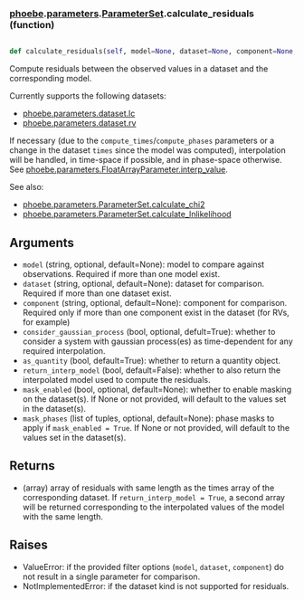 ### [phoebe](phoebe.md).[parameters](phoebe.parameters.md).[ParameterSet](phoebe.parameters.ParameterSet.md).calculate_residuals (function)


```py

def calculate_residuals(self, model=None, dataset=None, component=None, consider_gaussian_process=True, as_quantity=True, return_interp_model=False, mask_enabled=None, mask_phases=None)

```



Compute residuals between the observed values in a dataset and the
corresponding model.

Currently supports the following datasets:
* [phoebe.parameters.dataset.lc](phoebe.parameters.dataset.lc.md)
* [phoebe.parameters.dataset.rv](phoebe.parameters.dataset.rv.md)

If necessary (due to the `compute_times`/`compute_phases` parameters
or a change in the dataset `times` since the model was computed),
interpolation will be handled, in time-space if possible, and in
phase-space otherwise. See
[phoebe.parameters.FloatArrayParameter.interp_value](phoebe.parameters.FloatArrayParameter.interp_value.md).

See also:
* [phoebe.parameters.ParameterSet.calculate_chi2](phoebe.parameters.ParameterSet.calculate_chi2.md)
* [phoebe.parameters.ParameterSet.calculate_lnlikelihood](phoebe.parameters.ParameterSet.calculate_lnlikelihood.md)

Arguments
-----------
* `model` (string, optional, default=None): model to compare against
    observations.  Required if more than one model exist.
* `dataset` (string, optional, default=None): dataset for comparison.
    Required if more than one dataset exist.
* `component` (string, optional, default=None): component for comparison.
    Required only if more than one component exist in the dataset (for
    RVs, for example)
* `consider_gaussian_process` (bool, optional, defult=True): whether
    to consider a system with gaussian process(es) as time-dependent
    for any required interpolation.
* `as_quantity` (bool, default=True): whether to return a quantity object.
* `return_interp_model` (bool, default=False): whether to also return
    the interpolated model used to compute the residuals.
* `mask_enabled` (bool, optional, default=None): whether to enable
    masking on the dataset(s).  If None or not provided, will default to
    the values set in the dataset(s).
* `mask_phases` (list of tuples, optional, default=None): phase masks
    to apply if `mask_enabled = True`.  If None or not provided, will
    default to the values set in the dataset(s).


Returns
-----------
* (array) array of residuals with same length as the times array of the
    corresponding dataset.  If `return_interp_model = True`, a second
    array will be returned corresponding to the interpolated values of
    the model with the same length.

Raises
----------
* ValueError: if the provided filter options (`model`, `dataset`,
    `component`) do not result in a single parameter for comparison.
* NotImplementedError: if the dataset kind is not supported for residuals.

